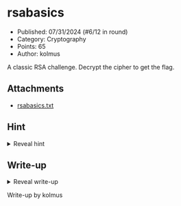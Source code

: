 # rsabasics

- Published: 07/31/2024 (#6/12 in round)
- Category: Cryptography
- Points: 65
- Author: kolmus

A classic RSA challenge. Decrypt the cipher to get the flag.

## Attachments

- [rsabasics.txt](./rsabasics.txt)

## Hint

<details>
<summary>Reveal hint</summary>

the flag has 34 characters.
[https://en.wikipedia.org/wiki/RSA_(cryptosystem)](https://en.wikipedia.org/wiki/RSA_(cryptosystem))

python code that was used to encrypt the flag:

```python
flag = b'csd{this_is_not_the_real_flag}'
m = int.from_bytes(flag, 'little')
cipher = base64.b64encode(pow(m, e, n).to_bytes(256, 'little'))
```

#### Later in the round this hint was added due to lack of solutions:

This line of python code was used in the process of encrypting the flag
```py
cipher = base64.b64encode(pow(m, e, n).to_bytes(256, 'little'))
```

Also take a look at [what is rsa](https://ctf101.org/cryptography/what-is-rsa/) and [these ctf notes on rsa](https://book.jorianwoltjer.com/cryptography/asymmetric-encryption/rsa).

Lastly I want to mention this section of the pycryptodome (Crypto library) docs:

## Crypto.Util.number.bytes_to_long(s)
Convert a byte string to a long integer (**big endian**).

In Python 3.2+, use the native method instead:

int.from_bytes(s, 'big')
For instance:

> int.from_bytes(b'P', 'big')
> 80
> This is (essentially) the inverse of long_to_bytes().

-# (Note the difference in endianess here compared to what is used for the cipher.)

</details>

## Write-up

<details>
<summary>Reveal write-up</summary>

This is standard key generation starting from 2 primes.

- Compute private key ***d*** using the modular inverse
- Decode the Base64 encoded ciphertext -> Int
- Compute the message

Intended solve script:

```python
import base64

e = 0x10001
p = 0xcadccc461e3a64390fc41cf843e1562577f6f1f4a9513009e852edebb3ffae4a30bb604740e42aaadc042cfec430a72823f05b42f199676899b97c0de0113e14486fef5dcf9f4078afb7354ff80fdf8762db2c3826e28fd8a691f51f03873005e31b02c703cd63d7e11872e0155225c60f17c99776cb02ea435fab4535a1c3c9
q = 0xd207fbe478b5c12befd76b625d86774f61d7463484f46ba8a0ca68378abe5fea4320fbee426a4cfae984509e0dea0fcdce39f40d117c21e84eb882d77be7f124f5c1fe0319d99963be51d0414753d0b2d84899e3322a68b538ada947fce5d1d87862e6adf0183e8a6477dc30140382dbb5978d4cfa7685e65f1c604dbf57614b
cipher = '5q6f1mO/ONBSDLix2fgEkp3NHOV0XPMn9937w40SKf2aIzAGI2zZED6gWqdEzKkUd8MSNPApOwc1xzBl7LlK20TXaMaB8w6N7SflnmjY6l8QDDUJpQM858Lsu8SYPdg2fm9tAoXKVFOKRN5y98HpYYWdEcvBo3h5xbkDOquYnXsXF2qOOSZnu0jJ5BSEcwjYhTLKy7E4ATZeapi9be+KD2wX+aarpiQY6PewXTxExzi+MUS7yauVxiHe8+cLAgWWc8JJfxlV1+/CM+apOccTkgw6vhV4ptj82DhbdQoT2gwTcnzwg3d2rmiOHXebR69FaulMyCxhR3d0v7ksiZUuLg=='

n = p * q
phi = (p-1) * (q-1)
d = pow(e, -1, phi)
c = int.from_bytes(base64.b64decode(cipher), 'little')
m = pow(c, d, n).to_bytes(256, 'little') # where 256 just needs to be >= 34
print(m.decode())
```

Flag: ```csd{RSA_M34N5_R34D_5M4R7_4R71CL35}```

</details>

Write-up by kolmus

